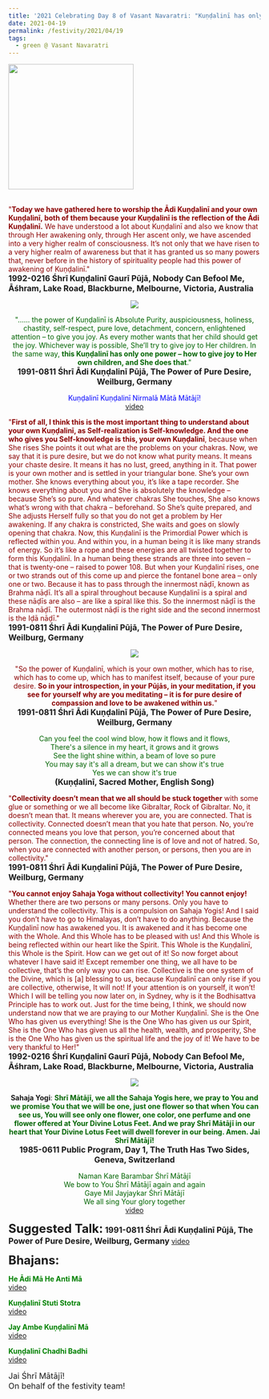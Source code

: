 ```yaml
---
title: '2021 Celebrating Day 8 of Vasant Navaratri: "Kuṇḍalinī has only one power – how to give joy to Her own children, and She does that" '
date: 2021-04-19
permalink: /festivity/2021/04/19
tags:
  - green @ Vasant Navaratri
---
```


<div style="text-align: left"><img src="/images/image1.png" width="250" /></div><br>

<p>
<font color="DarkRed">"<b>Today we have gathered here to worship the Ādi Kuṇḍalinī and your own Kuṇḍalinī, both of them because your Kuṇḍalinī is the reflection of the Ādi Kuṇḍalinī.</b> We have understood a lot about Kuṇḍalinī and also we know that through Her awakening only, through Her ascent only, we have ascended into a very higher realm of consciousness. It’s not only that we have risen to a very higher realm of awareness but that it has granted us so many powers that, never before in the history of spirituality people had this power of awakening of Kuṇḍalinī."</font><br>
<font size="+0"><b>1992-0216 Śhrī Kuṇḍalinī Gaurī Pūjā, Nobody Can Befool Me, Āśhram, Lake Road, Blackburne, Melbourne, Victoria, Australia</b></font>
</p>

<div style="text-align: center"><img src="/images/image677.png" /></div>

<p style="text-align:center;">
<font color="DarkGreen">"...... the power of Kuṇḍalinī is Absolute Purity, auspiciousness, holiness, chastity, self-respect, pure love, detachment, concern, enlightened attention – to give you joy. As every mother wants that her child should get the joy. Whichever way is possible, She’ll try to give joy to Her children. In the same way, <b>this Kuṇḍalinī has only one power – how to give joy to Her own children, 
and She does that</b>."</font><br>
<font size="+0"><b>1991-0811 Śhrī Ādi Kuṇḍalinī Pūjā, The Power of Pure Desire, Weilburg, Germany</b></font>
</p>

<p style="text-align:center;">
<font color="blue">Kuṇḍalinī Kuṇḍalinī Nirmalā Mātā Mātājī!</font><br>
<a href="https://seven-teams.github.io/Videos_Links.html">video</a>
</p>

<p>
<font color="DarkRed">"<b>First of all, I think this is the most important thing to understand about your own Kuṇḍalinī, as Self-realization is Self-knowledge. And the one who gives you Self-knowledge is this, your own Kuṇḍalinī</b>, because when She rises She points it out what are the problems on your chakras. Now, we say that it is pure desire, but we do not know what purity means. It means your chaste desire. It means it has no lust, greed, anything in it. That power is your own mother and is settled in your triangular bone. She’s your own mother. She knows everything about you, it’s like a tape recorder. She knows everything about you and She is absolutely the knowledge – because She’s so pure. And whatever chakras She touches, She also knows what’s wrong with that chakra – beforehand. So She’s quite prepared, and She adjusts Herself fully so that you do not get a problem by Her awakening. If any chakra is constricted, She waits and goes on slowly opening that chakra. Now, this Kuṇḍalinī is the Primordial Power which is reflected within you. And within you, in a human being it is like many strands of energy. So it’s like a rope and these energies are all twisted together to form this Kuṇḍalinī. In a human being these strands are three into seven – that is twenty-one – raised to power 108. But when your Kuṇḍalinī rises, one or two strands out of this come up and pierce the fontanel bone area – only one or two. Because it has to pass through the innermost nāḍī, known as Brahma nāḍī. It’s all a spiral throughout because Kuṇḍalinī is a spiral and these nāḍīs are also – are like a spiral like this. So the innermost nāḍī is the Brahma nāḍī. The outermost nāḍī is the right side and the second innermost is the Iḍā nāḍī."</font><br>
<font size="+0"><b>1991-0811 Śhrī Ādi Kuṇḍalinī Pūjā, The Power of Pure Desire, Weilburg, Germany</b></font>
</p>

<div style="text-align: center"><img src="/images/image678.png" /></div>

<p style="text-align:center;">
<font color="DarkRed">"So the power of Kuṇḍalinī, which is your own mother, which has to rise, which has to come up, which has to manifest itself, because of your pure desire. <b>So in your introspection, in your Pūjās, in your meditation, if you see for yourself why are you meditating – it is for pure desire of compassion and love to be awakened within us.</b>"</font><br>
<font size="+0"><b>1991-0811 Śhrī Ādi Kuṇḍalinī Pūjā, The Power of Pure Desire, Weilburg, Germany</b></font>
</p>

<p style="text-align:center;">
<font color="DarkGreen">Can you feel the cool wind blow, how it flows and it flows,<br>
There's a silence in my heart, it grows and it grows<br>
See the light shine within, a beam of love so pure<br>
You may say it's all a dream, but we can show it's true<br>
Yes we can show it's true</font><br>
<font size="+0"><b>(Kuṇḍalinī, Sacred Mother, English Song)</b></font>
</p>

<p>
<font color="DarkRed">"<b>Collectivity doesn’t mean that we all should be stuck together</b> with some glue or something or we all become like Gibraltar, Rock of Gibraltar. No, it doesn’t mean that. It means wherever you are, you are connected. That is collectivity. Connected doesn’t mean that you hate that person. No, you’re connected means you love that person, you’re concerned about that person. The connection, the connecting line is of love and not of hatred. So, when you are connected with another person, or persons, then you are in collectivity."</font><br>
<font size="+0"><b>1991-0811 Śhrī Ādi Kuṇḍalinī Pūjā, The Power of Pure Desire, Weilburg, Germany</b></font>
</p>

<p>
<font color="DarkRed">"<b>You cannot enjoy Sahaja Yoga without collectivity! You cannot enjoy!</b> Whether there are two persons or many persons. Only you have to understand the collectivity. This is a compulsion on Sahaja Yogis! And I said you don’t have to go to Himalayas, don’t have to do anything. Because the Kuṇḍalinī now has awakened you. It is awakened and it has become one with the Whole. And this Whole has to be pleased with us! And this Whole is being reflected within our heart like the Spirit. This Whole is the Kuṇḍalinī, this Whole is the Spirit. How can we get out of it! So now forget about whatever I have said it! Except remember one thing, we all have to be collective, that’s the only way you can rise. Collective is the one system of the Divine, which is [a] blessing to us, because Kuṇḍalinī can only rise if you are collective, otherwise, It will not! If your attention is on yourself, it won’t! Which I will be telling you now later on, in Sydney, why is it the Bodhisattva Principle has to work out. Just for the time being, I think, we should now understand now that we are praying to our Mother Kuṇḍalinī. She is the One Who has given us everything! She is the One Who has given us our Spirit, She is the One Who has given us all the health, wealth, and prosperity, She is the One Who has given us the spiritual life and the joy of it! We have to be very thankful to Her!"</font><br>
<font size="+0"><b>1992-0216 Śhrī Kuṇḍalinī Gaurī Pūjā, Nobody Can Befool Me, Āśhram, Lake Road, Blackburne, Melbourne, Victoria, Australia</b></font>
</p>

<div style="text-align: center"><img src="https://pub-1e517d8c73a64c9c82977d676b1fff72.r2.dev/image679.png" /></div>

<p style="text-align:center;">
<b>Sahaja Yogi</b>: <font color="DarkGreen"><b>Shrī Mātājī, we all the Sahaja Yogis here, we pray to You and we promise You that we will be one, just one flower so that when You can see us, You will see only one flower, one color, one perfume and one flower offered at Your Divine Lotus Feet. 
And we pray Shrī Mātājī in our heart that Your Divine Lotus Feet will dwell forever in our being. Amen. Jai Shrī Mātājī!</b></font><br>
<font size="+0"><b>1985-0611 Public Program, Day 1, The Truth Has Two Sides, Geneva, Switzerland</b></font>
</p>

<p style="text-align:center;">
<font color="DarkGreen">Naman Kare Barambar Śhrī Mātājī<br>
We bow to You Śhrī Mātājī again and again<br>
Gaye Mil Jayjaykar Śhrī Mātājī<br>
We all sing Your glory together</font><br>
<a href="https://www.youtube.com/watch?v=PwTgcNtwAlI&ab_channel=SahajaYoga">video</a>
</p>

<font size="+2"><b>Suggested Talk:</b></font> 
<font size="+0"><b>1991-0811 Śhrī Ādi Kuṇḍalinī Pūjā, The Power of Pure Desire, Weilburg, Germany</b></font>
<a href="https://www.youtube.com/watch?v=axdEEF-R8jk&ab_channel=TeachingsofH.H.ShriMatajiNirmalaDevi"> video</a><br>

<font size="+2"><b>Bhajans:</b></font>

<p>
<font color="green"><b>He Ādi Mā He Anti Mā</b></font><br>
<a href="https://www.youtube.com/watch?v=7xjFWTP_110&ab_channel=SahajaYoga">video</a>
</p>
 
<p>
<font color="green"><b>Kuṇḍalinī Stuti Stotra</b></font><br>
<a href="https://www.youtube.com/watch?v=dKQR9NozR64&list=PLuAVZW42aaCnQ3JW90xymBbcyS-gt6SE1&index=69&ab_channel=SahajayogaCulture">video</a> 
</p>

<p>
<font color="green"><b>Jay Ambe Kuṇḍalinī Mā</b></font><br>
<a href="https://www.youtube.com/watch?v=V98lTrcSZec&ab_channel=SahajaYoga">video</a> 
</p>

<p>
<font color="green"><b>Kuṇḍalinī Chadhi Badhi</b></font><br>
<a href="https://www.youtube.com/watch?v=KOKeT0HOmXU&list=RDKOKeT0HOmXU&ab_channel=VIOLONISTUL">video</a> 
</p>

<p>
<font size="+0">Jai Śhrī Mātājī!<br>
On behalf of the festivity team!</font>
</p>